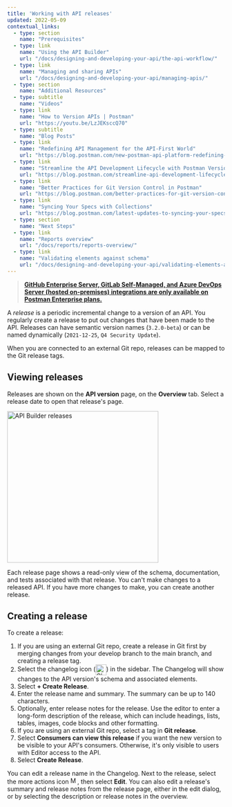 ```yaml
---
title: 'Working with API releases'
updated: 2022-05-09
contextual_links:
  - type: section
    name: "Prerequisites"
  - type: link
    name: "Using the API Builder"
    url: "/docs/designing-and-developing-your-api/the-api-workflow/"
  - type: link
    name: "Managing and sharing APIs"
    url: "/docs/designing-and-developing-your-api/managing-apis/"
  - type: section
    name: "Additional Resources"
  - type: subtitle
    name: "Videos"
  - type: link
    name: "How to Version APIs | Postman"
    url: "https://youtu.be/LzJEKsccQ70"
  - type: subtitle
    name: "Blog Posts"
  - type: link
    name: "Redefining API Management for the API-First World"
    url: "https://blog.postman.com/new-postman-api-platform-redefining-api-management-for-api-first-world"
  - type: link
    name: "Streamline the API Development Lifecycle with Postman Version Control"
    url: "https://blog.postman.com/streamline-api-development-lifecycle-with-postman-version-control/"
  - type: link
    name: "Better Practices for Git Version Control in Postman"
    url: "https://blog.postman.com/better-practices-for-git-version-control-in-postman/"
  - type: link
    name: "Syncing Your Specs with Collections"
    url: "https://blog.postman.com/latest-updates-to-syncing-your-specs-with-collections/"
  - type: section
    name: "Next Steps"
  - type: link
    name: "Reports overview"
    url: "/docs/reports/reports-overview/"
  - type: link
    name: "Validating elements against schema"
    url: "/docs/designing-and-developing-your-api/validating-elements-against-schema/"
---
```


> __[GitHub Enterprise Server, GitLab Self-Managed, and Azure DevOps Server (hosted on-premises) integrations are only available on Postman Enterprise plans.](https://www.postman.com/pricing)__

A _release_ is a periodic incremental change to a version of an API. You regularly create a release to put out changes that have been made to the API. Releases can have semantic version names (`3.2.0-beta`) or can be named dynamically (`2021-12-25`, `Q4 Security Update`).

When you are connected to an external Git repo, releases can be mapped to the Git release tags.

## Viewing releases

Releases are shown on the **API version** page, on the **Overview** tab. Select a release date to open that release's page.

<img src="https://assets.postman.com/postman-docs/api-builder-releases-v9-16.jpg" alt="API Builder releases" width="350px"/>

Each release page shows a read-only view of the schema, documentation, and tests associated with that release. You can't make changes to a released API. If you have more changes to make, you can create another release.

## Creating a release

To create a release:

1. If you are using an external Git repo, create a release in Git first by merging changes from your develop branch to the main branch, and creating a release tag.
1. Select the changelog icon (<img alt="Changelog icon" src="https://assets.postman.com/postman-docs/icon-changelog.jpg" width="25px" style="vertical-align:middle;margin-bottom:0px">) in the sidebar. The Changelog will show changes to the API version's schema and associated elements.
1. Select **+ Create Release**.
1. Enter the release name and summary. The summary can be up to 140 characters.
1. Optionally, enter release notes for the release. Use the editor to enter a long-form description of the release, which can include headings, lists, tables, images, code blocks and other formatting.
1. If you are using an external Git repo, select a tag in **Git release**.
1. Select **Consumers can view this release** if you want the new version to be visible to your API's consumers. Otherwise, it's only visible to users with Editor access to the API.
1. Select **Create Release**.

You can edit a release name in the Changelog. Next to the release, select the more actions icon <img alt="More actions icon" src="https://assets.postman.com/postman-docs/icon-more-actions-v9.jpg#icon" width="16px">, then select **Edit**. You can also edit a release's summary and release notes from the release page, either in the edit dialog, or by selecting the description or release notes in the overview.

